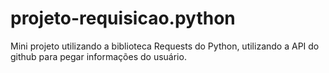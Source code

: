 # projeto-requisicao.python
Mini projeto utilizando a biblioteca Requests do Python, utilizando a API do github para pegar informações do usuário.
